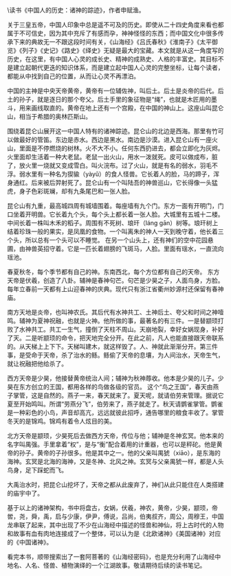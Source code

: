 \读书《中国人的历史：诸神的踪迹》，作者申赋渔。

关于三皇五帝，中国人印象中总是遥不可及的历史。即使从二十四史角度来看也都属于不可信史，因为其中充斥了有感而孕，神神怪怪的东西；而中国文化中很多传承下来的典故无一不跟这段时间有关，《山海经》《吕氏春秋》《淮南子》《太平御览》《列子》《史记》《路史》《绎史》无疑是最大的宝藏。本文就是从这一角度写的历史，在这里，有中国人心灵的成长史、精神的成熟史、人格的丰富史。其目标不是建立起朝代更迭的知识体系，而是建立起中国人心灵的完整坐标，让每个读者，都能从中找到自己的位置，从而让心灵不再漂泊。

中国的主神是中央天帝黄帝，黄帝有一位辅佐神，叫后土。后土是炎帝的后代。后土的孙子，就是逐日的那个夸父。后土手里的象征物是“绳”，也就是木匠用的墨斗，用来画线取直的。黄帝在地上还有一个宫殿，在中国的神山上。这座山叫昆仑山，相当于希腊的奥林匹斯山。

围绕着昆仑山展开这一中国人特有的诸神踪迹。昆仑山的北边是西海。那里有竹可以做最好的管笛。东边是赤水。西边是黑水。南边是沙漠。进入昆仑山有一座火山，里面是不停燃烧的树林。火不大不小。任何东西扔进去，都会立即化为灰烬。火里面却生活着一种大老鼠。老鼠一出火山，用水一泼就死。皮可以做成布，脏了，放火里一烧就又变成雪白。叫火浣布。过了火山，就是有名的弱水，羽毛不浮。弱水里有一种名为猰貐（yàyǔ）的食人怪兽。它长着人的脸，马的蹄子，浑身通红。后来被后羿射死了。昆仑山有一个叫陆吾的神兽巡山，它长得像一头猛虎，身子色彩斑斓，却有九条尾巴和一张人脸。

昆仑山有九重，最高城四周有城墙围着。每座墙有九个门。东方一面有开明门，门口坐着开明兽。它长着九个头，每个头上都长着一张人脸。大城里有五城十二楼。中间长着一株叫木禾的稻子。周围有不死树、琅玕（láng gān）树等。琅玕树上结着珍珠一般的果实，是凤凰的食物。一个叫离朱的神人一天到晚守着，他长着三个头，所以总有一个头可以不睡觉。 在另一个山头上，还有神们的空中花园悬圃，由神兽英招守着。它是一匹长着翅膀的飞斑马，人脸。里面有瑶水，一直流向瑶池。

春夏秋冬，每个季节都有自己的神。东南西北，每个方位都有自己的天帝。
东方天帝是伏羲，创造了八卦。辅神是春神句芒。句芒是少昊之子，人面鸟身，方脸。每年立春前一天都有上山迎春神的庆典。现代只有浙江省衢州妙源村还保留有春神庙。

南方天地是炎帝，也叫神农氏。其后代有水神共工、土神后土、夸父和时间之神噎鸣。辅神为夏神祝融，也就是火神。他所做的事，最著名的有三件。一是替颛顼打败了水神共工。共工一生气，撞倒了天柱不周山。天崩地裂，幸好女娲现身，补好了天。二是听颛顼的命令，把天地完全分开。在此之前，凡人也能直接跟天帝联系的。从天梯上上下下。天梯叫建木，就这样毁了。人、神就此渐渐分开。第三件事，是受命于天帝，杀了治水的鲧。鲧偷了天帝的息壤，为人间治水，天帝生气，就让祝融把他给杀了。

西方天帝是少昊，他接替黄帝统治人间；辅神为秋神蓐收。他本是少昊的儿子。少昊在东方创立的王国，都用各样的鸟做各级的官员。 这个“鸟之王国”，春天由燕子掌管，这是自然的。燕子一来，春天就来了。夏天呢，就请伯劳来管理。据说它夏至开始鸣叫。所谓“劳燕分飞”，伯劳来了，燕子就走了。秋天请鹦雀掌管。鹦雀是一种彩色的小鸟，声音却高亢，远远就彼此招呼，通告哪里的粮食丰收了。掌管冬天的是锦鸡。锦鸡有着令人炫目的美。

北方天帝是颛顼，少昊死后去做西方天帝，传位与他；辅神是冬神玄冥。他本来的名字叫禺强。手里拿着“权”，是与“衡”配合着用的计重器，也可以是秤砣。他是黄帝的孙子。黄帝的子孙很多。他是其中之一。他的父亲叫禺猇（xiāo），是东海的海神。玄冥是北海的海神，又是冬神、北风之神。玄冥与父亲禺猇一样，都是人头鸟身，足下踩蛇而飞。

大禹治水时，把昆仑山挖坏了，天帝之都从此废弃了，神们从此只能住在人类搭建的庙宇中了。

基于以上的诸神架构，书中将盘古，女娲，伏羲，神农，黄帝，少昊，颛顼，帝喾，尧，舜，禹，启与少康，伊尹，傅说，吕尚，伯夷叔齐，周公，周穆王，中国龙串联了起来，其中出现了不少在山海经中描述的怪兽和神仙，将上古时代的人物和故事有血有肉地连接成了一个整体，可以认为是《北欧诸神》《美国诸神》对应的《中国诸神》。

看完本书，顺带搜索出了一套阿菩著的《山海经密码》，也是充分利用了山海经中地名、人名、怪兽、植物演绎的一个江湖故事。敬请期待后续的读书笔记。